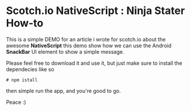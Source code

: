 # Scotch.io NativeScript : Ninja Stater How-to

This is a simple DEMO for an article i wrote for scotch.io about the awesome **NativeScript**
this demo show how we can use the Android **SnackBar** UI element to show a simple message.

Please feel free to download it and use it, but just make sure to install the dependecies like so 

```terminal
# npm istall
```

then simple run the app, and you're good to go.


Peace :)